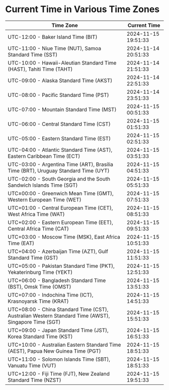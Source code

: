 # Current Time in Various Time Zones

| Time Zone | Current Time |
|-----------|--------------|
| UTC-12:00 - Baker Island Time (BIT) | 2024-11-15 19:51:33 |
| UTC-11:00 - Niue Time (NUT), Samoa Standard Time (SST) | 2024-11-14 20:51:33 |
| UTC-10:00 - Hawaii-Aleutian Standard Time (HAST), Tahiti Time (TAHT) | 2024-11-14 21:51:33 |
| UTC-09:00 - Alaska Standard Time (AKST) | 2024-11-14 22:51:33 |
| UTC-08:00 - Pacific Standard Time (PST) | 2024-11-14 23:51:33 |
| UTC-07:00 - Mountain Standard Time (MST) | 2024-11-15 00:51:33 |
| UTC-06:00 - Central Standard Time (CST) | 2024-11-15 01:51:33 |
| UTC-05:00 - Eastern Standard Time (EST) | 2024-11-15 02:51:33 |
| UTC-04:00 - Atlantic Standard Time (AST), Eastern Caribbean Time (ECT) | 2024-11-15 03:51:33 |
| UTC-03:00 - Argentina Time (ART), Brasília Time (BRT), Uruguay Standard Time (UYT) | 2024-11-15 04:51:33 |
| UTC-02:00 - South Georgia and the South Sandwich Islands Time (SGT) | 2024-11-15 05:51:33 |
| UTC±00:00 - Greenwich Mean Time (GMT), Western European Time (WET) | 2024-11-15 07:51:33 |
| UTC+01:00 - Central European Time (CET), West Africa Time (WAT) | 2024-11-15 08:51:33 |
| UTC+02:00 - Eastern European Time (EET), Central Africa Time (CAT) | 2024-11-15 09:51:33 |
| UTC+03:00 - Moscow Time (MSK), East Africa Time (EAT) | 2024-11-15 10:51:33 |
| UTC+04:00 - Azerbaijan Time (AZT), Gulf Standard Time (GST) | 2024-11-15 11:51:33 |
| UTC+05:00 - Pakistan Standard Time (PKT), Yekaterinburg Time (YEKT) | 2024-11-15 12:51:33 |
| UTC+06:00 - Bangladesh Standard Time (BST), Omsk Time (OMST) | 2024-11-15 13:51:33 |
| UTC+07:00 - Indochina Time (ICT), Krasnoyarsk Time (KRAT) | 2024-11-15 14:51:33 |
| UTC+08:00 - China Standard Time (CST), Australian Western Standard Time (AWST), Singapore Time (SGT) | 2024-11-15 15:51:33 |
| UTC+09:00 - Japan Standard Time (JST), Korea Standard Time (KST) | 2024-11-15 16:51:33 |
| UTC+10:00 - Australian Eastern Standard Time (AEST), Papua New Guinea Time (PGT) | 2024-11-15 18:51:33 |
| UTC+11:00 - Solomon Islands Time (SBT), Vanuatu Time (VUT) | 2024-11-15 18:51:33 |
| UTC+12:00 - Fiji Time (FJT), New Zealand Standard Time (NZST) | 2024-11-15 19:51:33 |
